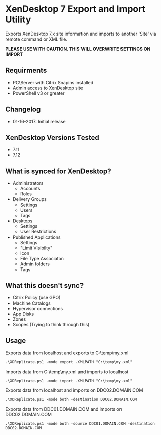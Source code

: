 # XenDesktop 7 Export and Import Utility
Exports XenDesktop 7.x site information and imports to another 'Site' via remote command or XML file.

**PLEASE USE WITH CAUTION.  THIS WILL OVERWRITE SETTINGS ON IMPORT**

## Requirments
* PC\Server with Citrix Snapins installed
* Admin access to XenDesktop site
* PowerShell v3 or greater

## Changelog
* 01-16-2017: Initial release

## XenDesktop Versions Tested
* 7.11
* 7.12

## What is synced for XenDesktop?
* Administrators
  * Accounts
  * Roles
* Delivery Groups
  * Settings
  * Users
  * Tags
* Desktops
  * Settings
  * User Restrictions
* Published Applications
  * Settings
  * "Limit Visibilty"
  * Icon
  * File Type Associaton
  * Admin folders
  * Tags
  
## What this doesn't sync?
* Citrix Policy (use GPO)
* Machine Catalogs
* Hypervisor connections
* App Disks
* Zones
* Scopes (Trying to think through this)

## Usage

Exports data from localhost and exports to C:\temp\my.xml

```.\XDReplicate.ps1 -mode export -XMLPATH "C:\temp\my.xml"```
   
Imports data from C:\temp\my.xml and imports to localhost

```.\XDReplicate.ps1 -mode import -XMLPATH "C:\temp\my.xml"```

Exports data from localhost and imports on DDC02.DOMAIN.COM

```.\XDReplicate.ps1 -mode both -destination DDC02.DOMAIN.COM```

Exports data from DDC01.DOMAIN.COM and imports on DDC02.DOMAIN.COM

```.\XDReplicate.ps1 -mode both -source DDC01.DOMAIN.COM -destination DDC02.DOMAIN.COM```
   
